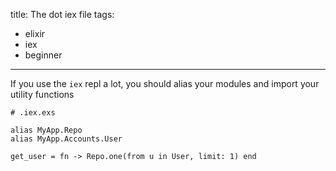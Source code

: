 title: The dot iex file
tags:
 - elixir
 - iex
 - beginner
---

If you use the `iex` repl a lot, you should alias your modules and import your utility
functions

```
# .iex.exs

alias MyApp.Repo
alias MyApp.Accounts.User

get_user = fn -> Repo.one(from u in User, limit: 1) end
```
